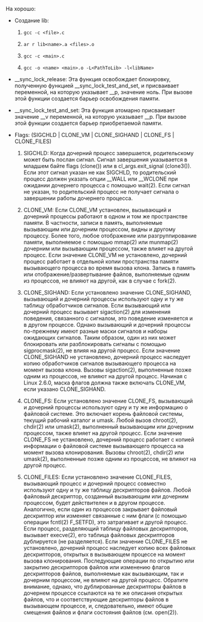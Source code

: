 На хорошо:

- Создание lib:
  
  1) `gcc -c <file>.c`
  
  2) `ar r lib<name>.a <files>.o`
  
  3) `gcc -c <main>.c`
  
  4) `gcc -o <name> <main>.o -L<PathToLib> -l<libName>`

- __sync_lock_release: Эта функция освобождает блокировку, полученную функцией __sync_lock_test_and_set, и присваивает переменной, на которую указывает __p, значение ноль. При вызове этой функции создается барьер освобождения памяти.

- __sync_lock_test_and_set: Эта функция атомарно присваивает значение __v переменной, на которую указывает __p. При вызове этой функции создается барьер приобретаемой памяти.

- Flags: (SIGCHLD | CLONE_VM | CLONE_SIGHAND | CLONE_FS | CLONE_FILES)
  
  1. SIGCHLD: Когда дочерний процесс завершается, родительскому может быть послан сигнал. Сигнал завершения указывается в младшем байте flags (clone()) или в cl_args.exit_signal (clone3()). Если этот сигнал указан не как SIGCHLD, то родительский процесс должен указать опции __WALL или __WCLONE при ожидании дочернего процесса с помощью wait(2). Если сигнал не указан, то родительский процесс не получает сигнала о завершении работы дочернего процесса.
  
  2. CLONE_VM: Если CLONE_VM установлен, вызывающий и дочерний процессы работают в одном и том же пространстве памяти. В частности, записи в память, выполняемые вызывающим или дочерним процессом, видны и другому процессу. Более того, любое отображение или разгруппирование памяти, выполняемое с помощью mmap(2) или munmap(2) дочерним или вызывающим процессом, также влияет на другой процесс. Если значение CLONE_VM не установлено, дочерний процесс работает в отдельной копии пространства памяти вызывающего процесса во время вызова клона. Запись в память или отображение/развертывание файлов, выполняемые одним из процессов, не влияют на другой, как в случае с fork(2).
  
  3. CLONE_SIGHAND: Если установлено значение CLONE_SIGHAND, вызывающий и дочерний процессы используют одну и ту же таблицу обработчиков сигналов. Если вызывающий или дочерний процесс вызывает sigaction(2) для изменения поведения, связанного с сигналом, это поведение изменяется и в другом процессе. Однако вызывающий и дочерний процессы по-прежнему имеют разные маски сигналов и наборы ожидающих сигналов. Таким образом, один из них может блокировать или разблокировать сигналы с помощью sigprocmask(2), не влияя на другой процесс. Если значение CLONE_SIGHAND не установлено, дочерний процесс наследует копию обработчиков сигналов вызывающего процесса на момент вызова клона. Вызовы sigaction(2), выполненные позже одним из процессов, не влияют на другой процесс. Начиная с Linux 2.6.0, маска флагов должна также включать CLONE_VM, если указано CLONE_SIGHAND.
  
  4. CLONE_FS: Если установлено значение CLONE_FS, вызывающий и дочерний процессы используют одну и ту же информацию о файловой системе. Это включает корень файловой системы, текущий рабочий каталог и umask. Любой вызов chroot(2), chdir(2) или umask(2), выполненный вызывающим или дочерним процессом, также влияет на другой процесс. Если значение CLONE_FS не установлено, дочерний процесс работает с копией информации о файловой системе вызывающего процесса на момент вызова клонирования. Вызовы chroot(2), chdir(2) или umask(2), выполненные позже одним из процессов, не влияют на другой процесс.
  
  5. CLONE_FILES: Если установлено значение CLONE_FILES, вызывающий процесс и дочерний процесс совместно используют одну и ту же таблицу дескрипторов файлов. Любой файловый дескриптор, созданный вызывающим или дочерним процессом, будет действителен и в другом процессе. Аналогично, если один из процессов закрывает файловый дескриптор или изменяет связанные с ним флаги (с помощью операции fcntl(2) F_SETFD), это затрагивает и другой процесс. Если процесс, разделяющий таблицу файловых дескрипторов, вызывает execve(2), его таблица файловых дескрипторов дублируется (не разделяется). Если значение CLONE_FILES не установлено, дочерний процесс наследует копию всех файловых дескрипторов, открытых в вызывающем процессе на момент вызова клонирования. Последующие операции по открытию или закрытию дескрипторов файлов или изменению флагов дескрипторов файлов, выполняемые как вызывающим, так и дочерним процессом, не влияют на другой процесс. Обратите внимание, однако, что дублированные дескрипторы файлов в дочернем процессе ссылаются на те же описания открытых файлов, что и соответствующие дескрипторы файлов в вызывающем процессе, и, следовательно, имеют общие смещения файлов и флаги состояния файлов (см. open(2)).
